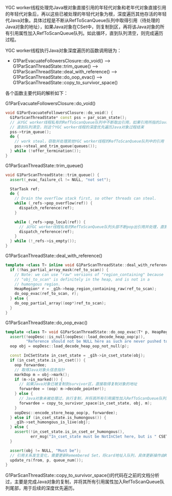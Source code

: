 YGC worker线程处理完Java根对象直接引用的年轻代对象和老年代对象直接引用的年轻代对象后，再以这些已被处理的年轻代对象为根，深度遍历其他存活的年轻代Java对象。具体过程是不断从RefToScanQueue队列中取得引用（待处理的Java对象的地址），如果Java对象在CSet中，则复制到区，再将该Java对象的所有引用属性加入RefToScanQueue队列。如此循环，直到队列清空，则完成遍历过程。

YGC worker线程执行Java对象深度遍历的函数调用链为：

- G1ParEvacuateFollowersClosure::do_void() --> G1ParScanThreadState::trim_queue() --> G1ParScanThreadState::deal_with_reference() --> G1ParScanThreadState::do_oop_evac() --> G1ParScanThreadState::copy_to_survivor_space()

各个函数主要代码的解析如下：

G1ParEvacuateFollowersClosure::do_void()
```c++
void G1ParEvacuateFollowersClosure::do_void() {
  G1ParScanThreadState* const pss = par_scan_state();
  // 从YGC worker线程私有的RefToScanQueue队列中不断取出引用，如果引用所指的Java对象在CSet，则将Java对象复制到survivor区，并将该Java对象的引用属性加入RefToScanQueue队列尾部
  // 直到队列清空，则这个YGC worker线程的深度优先遍历Java对象过程结束
  pss->trim_queue();
  do {
    // work steal，窃取并处理其他YGC worker线程的RefToScanQueue队列中的引用
    pss->steal_and_trim_queue(queues());
  } while (!offer_termination());
}
```

G1ParScanThreadState::trim_queue()
```c++
void G1ParScanThreadState::trim_queue() {
  assert(_evac_failure_cl != NULL, "not set");

  StarTask ref;
  do {
    // Drain the overflow stack first, so other threads can steal.
    while (_refs->pop_overflow(ref)) {
      dispatch_reference(ref);
    }

    while (_refs->pop_local(ref)) {
      // 从YGC worker线程私有的RefToScanQueue队列头部不断pop出引用并处理，直到队列清空
      dispatch_reference(ref);
    }
  } while (!_refs->is_empty());
}
```

G1ParScanThreadState::deal_with_reference()
```c++
template <class T> inline void G1ParScanThreadState::deal_with_reference(T* ref_to_scan) {
  if (!has_partial_array_mask(ref_to_scan)) {
    // Note: we can use "raw" versions of "region_containing" because
    // "obj_to_scan" is definitely in the heap, and is not in a
    // humongous region.
    HeapRegion* r = _g1h->heap_region_containing_raw(ref_to_scan);
    do_oop_evac(ref_to_scan, r);
  } else {
    do_oop_partial_array((oop*)ref_to_scan);
  }
}
```

G1ParScanThreadState::do_oop_evac()
```c++
template <class T> void G1ParScanThreadState::do_oop_evac(T* p, HeapRegion* from) {
  assert(!oopDesc::is_null(oopDesc::load_decode_heap_oop(p)),
         "Reference should not be NULL here as such are never pushed to the task queue.");
  oop obj = oopDesc::load_decode_heap_oop_not_null(p);

  const InCSetState in_cset_state = _g1h->in_cset_state(obj);
  if (in_cset_state.is_in_cset()) {
    oop forwardee;
    // 取得Java对象头信息指针
    markOop m = obj->mark();
    if (m->is_marked()) {
      // 如果Java对象已被复制到survivor区，直接取得复制对象的地址
      forwardee = (oop) m->decode_pointer();
    } else {
      // Java对象未被处理过，执行复制，并将其所有引用属性加入RefToScanQueue队列尾部
      forwardee = copy_to_survivor_space(in_cset_state, obj, m);
    }
    oopDesc::encode_store_heap_oop(p, forwardee);
  } else if (in_cset_state.is_humongous()) {
    _g1h->set_humongous_is_live(obj);
  } else {
    assert(!in_cset_state.is_in_cset_or_humongous(),
           err_msg("In_cset_state must be NotInCSet here, but is " CSETSTATE_FORMAT, in_cset_state.value()));
  }

  assert(obj != NULL, "Must be");
  // 引用关系发生变化，需要更新Remembered Set，将card地址入队列，具体更新操作由Refine线程执行
  update_rs(from, p, queue_num());
}
```

G1ParScanThreadState::copy_to_survivor_space()的代码在之前的文档分析过，主要是完成Java对象的复制，并将其所有引用属性加入RefToScanQueue队列尾部，用于后续的深度优先遍历。
